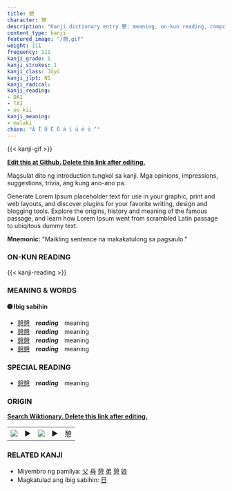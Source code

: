 ```yaml
---
title: 憩
character: 憩
description: "Kanji dictionary entry 憩: meaning, on-kun reading, compounds, origin, related kanji"
content_type: kanji
featured_image: "/憩.gif"
weight: 111
frequency: 111
kanji_grade: 1
kanji_strokes: 1
kanji_class: Jōyō
kanji_jlpt: N1
kanji_radical: 
kanji_reading: 
- DAI
- TAI
- oo-kii
kanji_meaning:
- malaki
chōon: "Ā Ī Ū Ē Ō ā ī ū ē ō ’"
---
```

[//]: # (Don't edit the line below. Kanji animated GIF code is automatically generated.)
{{< kanji-gif >}}

[//]: # (Edit below this line.)

**[Edit this at Github. Delete this link after editing.](https://github.com/tim0g/tim/tree/main/content/kanji/憩/index.md)**

Magsulat dito ng introduction tungkol sa kanji. Mga opinions, impressions, suggestions, trivia, ang kung ano-ano pa.

Generate Lorem Ipsum placeholder text for use in your graphic, print and web layouts, and discover plugins for your favorite writing, design and blogging tools. Explore the origins, history and meaning of the famous passage, and learn how Lorem Ipsum went from scrambled Latin passage to ubiqitous dummy text.
 
**Mnemonic:** "Maikling sentence na makakatulong sa pagsaulo."

### ON-KUN READING

[//]: # (Don't edit the line below. ON-KUN READING code is automatically generated.)
{{< kanji-reading >}}

### MEANING & WORDS

#### ➊ **Ibig sabihin**
  - [憩](../憩)[憩](../憩)　***reading***　meaning
  - [憩](../憩)[憩](../憩)　***reading***　meaning
  - [憩](../憩)[憩](../憩)　***reading***　meaning
  - [憩](../憩)[憩](../憩)　***reading***　meaning

### SPECIAL READING
  - [憩](../憩)[憩](../憩)　***reading***　meaning

### ORIGIN

**[Search Wiktionary. Delete this link after editing.](https://wiktionary.org/wiki/憩)**
<table class="kanji-table"><tr><td>
<img src="60px-憩-bronze.svg.png">
</td><td>▶</td><td>
<img src="60px-憩-oracle.svg.png">
</td><td>▶</td>
<td class="kanji-origin">憩</td>
</tr></table>

### RELATED KANJI
- Miyembro ng pamilya: [父](../父) [母](../母) [憩](../憩) [弟](../弟) [憩](../憩) [娘](../娘)
- Magkatulad ang ibig sabihin: [日](../日)
